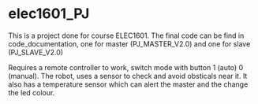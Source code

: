 # elec1601_PJ
This is a project done for course ELEC1601.
The final code can be find in code_documentation, 
one for master (PJ_MASTER_V2.0) and one for slave
(PJ_SLAVE_V2.0)

Requires a remote controller to work, switch mode with 
button 1 (auto) 0 (manual).
The robot, uses a sensor to check and avoid obsticals near it.
It also has a temperature sensor which can alert the master and
the change the led colour.
